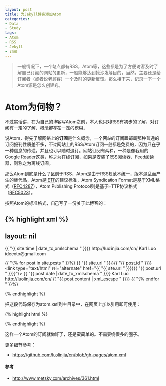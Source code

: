 ```yaml
---
layout: post
title: 为Jekyll博客添加Atom
categories:
- Data
- Study
tags:
- Atom
- RSS
- Jekyll
- 订阅
---
```


> 一般情况下，一个站点都有RSS，Atom等，这些都是为了方便访客及时了解自己订阅的网站的更新，一般能够达到抢沙发等目的，当然，主要还是给订阅者（或者说老顾客）一个及时的更新反馈。那么接下来，记录一下一个Atom源是怎么创建的。   

# Atom为何物？  
不过实话讲，在为自己的博客写Atom之前，本人也只对RSS有初步的了解，对订阅有一定的了解，概念都存在一定的模糊。  


说Atom，得先了解网络上的**订阅**是什么概念，一个网站的订阅跟邮局那种普通的订阅报刊性质差不多，不过网站上的RSS/Atom订阅一般都是免费的，因为只在乎一种信息的传递，并且也可以随时退订。网站订阅有两种，一种是像我用的Google Reader这类，称之为在线订阅，如果是安装了RSS阅读器、Feed阅读器，则称之为离线订阅。  

那么Atom到底是什么？区别于RSS，Atom是由于RSS规范不统一，版本混乱而产生的替代品，Atom是[IETF](http://baike.baidu.com/view/155093.htm)的建议标准，Atom Syndication Format是基于XML格式（[RFC4287](http://tools.ietf.org/html/rfc4287)），Atom Publishing Protocol则是基于HTTP协议格式（[RFC5023](http://tools.ietf.org/html/rfc5023)）。  

按照Atom的标准格式，自己写了一份关于此博客的：  

{% highlight xml %}
---
layout: nil
---
<?xml version="1.0"?>
<feed xmlns="http://www.w3.org/2005/Atom">
 
  <title>luolinjia.com</title>
  <link href="http://luolinjia.com/cn/"/>
  <link type="application/atom+xml" rel="self" href="http://luolinjia.com/cn/atom.xml"/>
  <updated>{{ "{{ site.time | date_to_xmlschema " }}}}</updated>
  <id>http://luolinjia.com/cn/</id>
  <author>
    <name>Karl Luo</name>
    <email>ideexto@gmail.com</email>
  </author>


 {{ "{% for post in site.posts " }}%}
  <entry>
    <id>{{ "{{ site.url " }}}}{{ "{{ post.id " }}}}</id>
    <link type="text/html" rel="alternate" href="{{ "{{ site.url " }}}}{{ "{{ post.url " }}}}"/>
    <title>{{ "{{ post.title | xml_escape " }}}}</title>
    <updated>{{ "{{ post.date | date_to_xmlschema " }}}}</updated>
    <author>
      <name>Karl Luo</name>
      <uri>http://luolinjia.com/cn/</uri>
    </author>
    <content type="html">{{ "{{ post.content | xml_escape " }}}}</content>
  </entry>
 {{ "{% endfor " }}%}

</feed>
{% endhighlight %}     



把这段代码保存为atom.xml到主目录中，在网页上加以引用即可使用：   

{% highlight html %}
<link href="{{ site.url }}/atom.xml" rel="alternate" title="Atom Rss" type="application/atom+xml" />
{% endhighlight %}    

这样一个Atom的订阅就做好了，还是蛮简单的。不需要绕很多的圈子。  

更多细节参考：  
- <https://github.com/luolinjia/cn/blob/gh-pages/atom.xml>  


#### 参考  
- <http://www.metsky.com/archives/361.html>